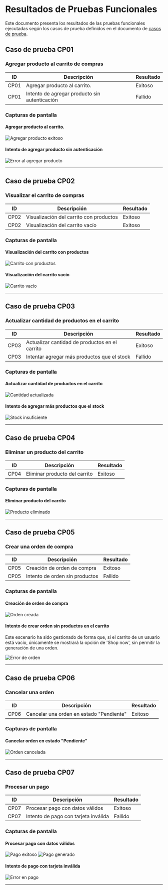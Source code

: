 # Resultados de Pruebas Funcionales

Este documento presenta los resultados de las pruebas funcionales ejecutadas según los casos de prueba definidos en el documento de [casos de prueba](./CasosDePrueba.md).

## Caso de prueba CP01

### Agregar producto al carrito de compras

| ID   | Descripción                                     | Resultado |
| ---- | ---------------------------------------------- | --------- |
| CP01 | Agregar producto al carrito. | Exitoso   |
| CP01 | Intento de agregar producto sin autenticación | Fallido   |

### Capturas de pantalla

#### Agregar producto al carrito.

![Agregar producto exitoso](../frontend/add-items-cart.png)

#### Intento de agregar producto sin autenticación

![Error al agregar producto](../frontend/add-items-cart-without-authentication.png)

---

## Caso de prueba CP02

### Visualizar el carrito de compras

| ID   | Descripción                                  | Resultado |
| ---- | -------------------------------------------- | --------- |
| CP02 | Visualización del carrito con productos     | Exitoso   |
| CP02 | Visualización del carrito vacío             | Exitoso   |

### Capturas de pantalla

#### Visualización del carrito con productos

![Carrito con productos](../frontend/view-cart-items.png)

#### Visualización del carrito vacío

![Carrito vacío](../frontend/empty-cart.png)

---

## Caso de prueba CP03

### Actualizar cantidad de productos en el carrito

| ID   | Descripción                                      | Resultado |
| ---- | ----------------------------------------------- | --------- |
| CP03 | Actualizar cantidad de productos en el carrito | Exitoso   |
| CP03 | Intentar agregar más productos que el stock    | Fallido   |

### Capturas de pantalla

#### Actualizar cantidad de productos en el carrito

![Cantidad actualizada](../frontend/update-shipping-method.png)

#### Intento de agregar más productos que el stock

![Stock insuficiente](../frontend/insufficient-stock.png)

---

## Caso de prueba CP04

### Eliminar un producto del carrito

| ID   | Descripción                         | Resultado |
| ---- | ----------------------------------- | --------- |
| CP04 | Eliminar producto del carrito      | Exitoso   |

### Capturas de pantalla

#### Eliminar producto del carrito

![Producto eliminado](../frontend/remove-cart-item.png)

---

## Caso de prueba CP05

### Crear una orden de compra

| ID   | Descripción                       | Resultado |
| ---- | --------------------------------- | --------- |
| CP05 | Creación de orden de compra      | Exitoso   |
| CP05 | Intento de orden sin productos   | Fallido   |

### Capturas de pantalla

#### Creación de orden de compra

![Orden creada](../frontend/create-order.png)

#### Intento de crear orden sin productos en el carrito
Este escenario ha sido gestionado de forma que, si el carrito de un usuario está vacío, únicamente se mostrará la opción de 'Shop now', sin permitir la generación de una orden.

![Error de orden](../frontend/empty-cart.png)

---

## Caso de prueba CP06

### Cancelar una orden

| ID   | Descripción                      | Resultado |
| ---- | -------------------------------- | --------- |
| CP06 | Cancelar una orden en estado "Pendiente" | Exitoso   |

### Capturas de pantalla

#### Cancelar orden en estado "Pendiente"

![Orden cancelada](../frontend/cancel-order.png)

---

## Caso de prueba CP07

### Procesar un pago

| ID   | Descripción                          | Resultado |
| ---- | ------------------------------------ | --------- |
| CP07 | Procesar pago con datos válidos     | Exitoso   |
| CP07 | Intento de pago con tarjeta inválida | Fallido   |

### Capturas de pantalla

#### Procesar pago con datos válidos

![Pago exitoso](../frontend/successful-billing.png)
![Pago generado](../frontend/successful-payment.png)

#### Intento de pago con tarjeta inválida

![Error en pago](../frontend/unsuccessful-payment.png)

---